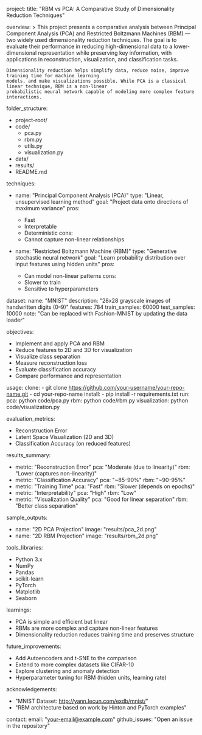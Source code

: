 project:
  title: "RBM vs PCA: A Comparative Study of Dimensionality Reduction Techniques"

  overview: >
    This project presents a comparative analysis between Principal Component Analysis (PCA)
    and Restricted Boltzmann Machines (RBM) — two widely used dimensionality reduction techniques.
    The goal is to evaluate their performance in reducing high-dimensional data to a lower-dimensional
    representation while preserving key information, with applications in reconstruction, visualization,
    and classification tasks.

    Dimensionality reduction helps simplify data, reduce noise, improve training time for machine learning
    models, and make visualizations possible. While PCA is a classical linear technique, RBM is a non-linear
    probabilistic neural network capable of modeling more complex feature interactions.

folder_structure:
  - project-root/
  - code/
    - pca.py
    - rbm.py
    - utils.py
    - visualization.py
  - data/
  - results/
  - README.md

techniques:
  - name: "Principal Component Analysis (PCA)"
    type: "Linear, unsupervised learning method"
    goal: "Project data onto directions of maximum variance"
    pros:
      - Fast
      - Interpretable
      - Deterministic
    cons:
      - Cannot capture non-linear relationships

  - name: "Restricted Boltzmann Machine (RBM)"
    type: "Generative stochastic neural network"
    goal: "Learn probability distribution over input features using hidden units"
    pros:
      - Can model non-linear patterns
    cons:
      - Slower to train
      - Sensitive to hyperparameters

dataset:
  name: "MNIST"
  description: "28x28 grayscale images of handwritten digits (0–9)"
  features: 784
  train_samples: 60000
  test_samples: 10000
  note: "Can be replaced with Fashion-MNIST by updating the data loader"

objectives:
  - Implement and apply PCA and RBM
  - Reduce features to 2D and 3D for visualization
  - Visualize class separation
  - Measure reconstruction loss
  - Evaluate classification accuracy
  - Compare performance and representation

usage:
  clone:
    - git clone https://github.com/your-username/your-repo-name.git
    - cd your-repo-name
  install:
    - pip install -r requirements.txt
  run:
    pca: python code/pca.py
    rbm: python code/rbm.py
    visualization: python code/visualization.py

evaluation_metrics:
  - Reconstruction Error
  - Latent Space Visualization (2D and 3D)
  - Classification Accuracy (on reduced features)

results_summary:
  - metric: "Reconstruction Error"
    pca: "Moderate (due to linearity)"
    rbm: "Lower (captures non-linearity)"
  - metric: "Classification Accuracy"
    pca: "~85-90%"
    rbm: "~90-95%"
  - metric: "Training Time"
    pca: "Fast"
    rbm: "Slower (depends on epochs)"
  - metric: "Interpretability"
    pca: "High"
    rbm: "Low"
  - metric: "Visualization Quality"
    pca: "Good for linear separation"
    rbm: "Better class separation"

sample_outputs:
  - name: "2D PCA Projection"
    image: "results/pca_2d.png"
  - name: "2D RBM Projection"
    image: "results/rbm_2d.png"

tools_libraries:
  - Python 3.x
  - NumPy
  - Pandas
  - scikit-learn
  - PyTorch
  - Matplotlib
  - Seaborn

learnings:
  - PCA is simple and efficient but linear
  - RBMs are more complex and capture non-linear features
  - Dimensionality reduction reduces training time and preserves structure

future_improvements:
  - Add Autoencoders and t-SNE to the comparison
  - Extend to more complex datasets like CIFAR-10
  - Explore clustering and anomaly detection
  - Hyperparameter tuning for RBM (hidden units, learning rate)

acknowledgements:
  - "MNIST Dataset: http://yann.lecun.com/exdb/mnist/"
  - "RBM architecture based on work by Hinton and PyTorch examples"

contact:
  email: "your-email@example.com"
  github_issues: "Open an issue in the repository"
